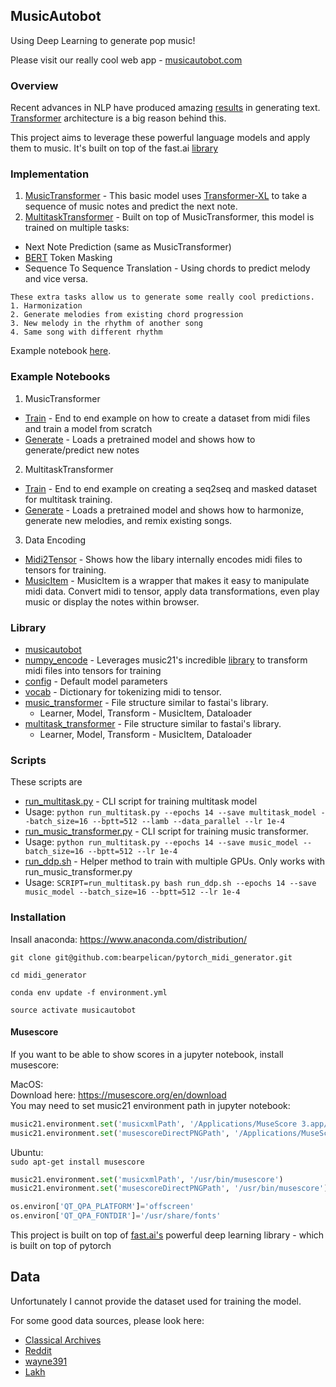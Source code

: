 ## MusicAutobot

Using Deep Learning to generate pop music! 

Please visit our really cool web app - [musicautobot.com](musicautobot.com)

### Overview

Recent advances in NLP have produced amazing [results](https://transformer.huggingface.co/) in generating text. 
[Transformer](http://jalammar.github.io/illustrated-transformer/) architecture is a big reason behind this.

This project aims to leverage these powerful language models and apply them to music. It's built on top of the fast.ai [library](https://github.com/fastai/fastai)

### Implementation

1. [MusicTransformer](musicautobot/music_transformer) - This basic model uses [Transformer-XL](https://github.com/kimiyoung/transformer-xl) to take a sequence of music notes and predict the next note.
2. [MultitaskTransformer](musicautobot/multitask_transformer) - Built on top of MusicTransformer, this model is trained on multiple tasks:
 * Next Note Prediction (same as MusicTransformer)
 * [BERT](https://github.com/google-research/bert) Token Masking
 * Sequence To Sequence Translation - Using chords to predict melody and vice versa.
```
These extra tasks allow us to generate some really cool predictions. 
1. Harmonization
2. Generate melodies from existing chord progression
3. New melody in the rhythm of another song
4. Same song with different rhythm
```
Example notebook [here](notebooks/multitask_transformer/Generate.ipynb).

### Example Notebooks

1. MusicTransformer
 * [Train](notebooks/music_transformer/Train.ipynb) - End to end example on how to create a dataset from midi files and train a model from scratch
 * [Generate](notebooks/music_tranformer/Generate.ipynb) - Loads a pretrained model and shows how to generate/predict new notes
 
2. MultitaskTransformer
 * [Train](notebooks/music_transformer/Train.ipynb) - End to end example on creating a seq2seq and masked dataset for multitask training.
 * [Generate](notebooks/music_tranformer/Generate.ipynb) - Loads a pretrained model and shows how to harmonize, generate new melodies, and remix existing songs.
 
3. Data Encoding
 * [Midi2Tensor](notebooks/data_encoding/Midi2Tensor.ipynb) - Shows how the libary internally encodes midi files to tensors for training.
 * [MusicItem](notebooks/data_encoding/MusicItem-Transforms.ipynb) - MusicItem is a wrapper that makes it easy to manipulate midi data. Convert midi to tensor, apply data transformations, even play music or display the notes within browser.
 
### Library

* [musicautobot](musicautobot)
 * [numpy_encode](musicautobot/numpy_encode.py) - Leverages music21's incredible [library](https://web.mit.edu/music21/) to transform midi files into tensors for training
 * [config](musicautobot/config.py) - Default model parameters
 * [vocab](musicautobot/vocab.py) - Dictionary for tokenizing midi to tensor. 
 * [music_transformer](musicautobot/music_transformer) - File structure similar to fastai's library.
   * Learner, Model, Transform - MusicItem, Dataloader
 * [multitask_transformer](musicautobot/multitask_transformer) - File structure similar to fastai's library.
   * Learner, Model, Transform - MusicItem, Dataloader

### Scripts

These scripts are 
* [run_multitask.py](scripts/run_multitask.py) - CLI script for training multitask model
 * Usage: `python run_multitask.py --epochs 14 --save multitask_model --batch_size=16 --bptt=512 --lamb --data_parallel --lr 1e-4`
* [run_music_transformer.py](scripts/run_music_transformer.py) - CLI script for training music transformer.
 * Usage: `python run_multitask.py --epochs 14 --save music_model --batch_size=16 --bptt=512 --lr 1e-4`
* [run_ddp.sh](scripts/run_ddp.sh) - Helper method to train with multiple GPUs. Only works with run_music_transformer.py
 * Usage: `SCRIPT=run_multitask.py bash run_ddp.sh --epochs 14 --save music_model --batch_size=16 --bptt=512 --lr 1e-4`

### Installation

Insall anaconda: https://www.anaconda.com/distribution/  

`git clone git@github.com:bearpelican/pytorch_midi_generator.git`

`cd midi_generator`

`conda env update -f environment.yml`

`source activate musicautobot`

#### Musescore
If you want to be able to show scores in a jupyter notebook, install musescore:  

MacOS:  
Download here: https://musescore.org/en/download  
You may need to set music21 environment path in jupyter notebook:  
```python
music21.environment.set('musicxmlPath', '/Applications/MuseScore 3.app/Contents/MacOS/mscore')
music21.environment.set('musescoreDirectPNGPath', '/Applications/MuseScore 3.app/Contents/MacOS/mscore')
```

Ubuntu:  
`sudo apt-get install musescore`  
```python
music21.environment.set('musicxmlPath', '/usr/bin/musescore')
music21.environment.set('musescoreDirectPNGPath', '/usr/bin/musescore')

os.environ['QT_QPA_PLATFORM']='offscreen'
os.environ['QT_QPA_FONTDIR']='/usr/share/fonts'
```


This project is built on top of [fast.ai's](https://github.com/fastai/fastai) powerful deep learning library - which is built on top of pytorch



## Data

Unfortunately I cannot provide the dataset used for training the model.

For some good data sources, please look here:

* [Classical Archives](https://www.classicalarchives.com/)
* [Reddit](https://www.reddit.com/r/datasets/comments/3akhxy/the_largest_midi_collection_on_the_internet/)
* [wayne391](https://github.com/wayne391/Lead-Sheet-Dataset)
* [Lakh](https://colinraffel.com/projects/lmd/)


